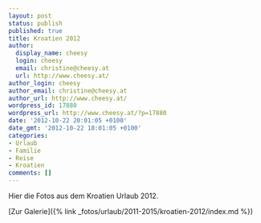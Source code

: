 ```yaml
---
layout: post
status: publish
published: true
title: Kroatien 2012
author:
  display_name: cheesy
  login: cheesy
  email: christine@cheesy.at
  url: http://www.cheesy.at/
author_login: cheesy
author_email: christine@cheesy.at
author_url: http://www.cheesy.at/
wordpress_id: 17880
wordpress_url: http://www.cheesy.at/?p=17880
date: '2012-10-22 20:01:05 +0100'
date_gmt: '2012-10-22 18:01:05 +0100'
categories:
- Urlaub
- Familie
- Reise
- Kroatien
comments: []
---
```

<!--:de-->Hier die Fotos aus dem Kroatien Urlaub 2012.
[Zur Galerie]({% link _fotos/urlaub/2011-2015/kroatien-2012/index.md %})
